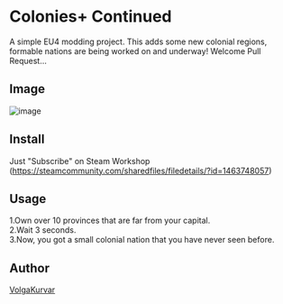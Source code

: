 Colonies+ Continued
====

A simple EU4 modding project.
This adds some new colonial regions,  
formable nations are being worked on and underway!
Welcome Pull Request...

## Image
![image](https://steamuserimages-a.akamaihd.net/ugc/951841177136956975/76260BDED94A319BDE93042E2355B219EAE20EF2/?imw=637&imh=358&ima=fit&impolicy=Letterbox&imcolor=%23000000&letterbox=true)

## Install
Just "Subscribe" on Steam Workshop (https://steamcommunity.com/sharedfiles/filedetails/?id=1463748057)

## Usage  
1.Own over 10 provinces that are far from your capital.  
2.Wait 3 seconds.  
3.Now, you got a small colonial nation that you have never seen before.  

## Author
[VolgaKurvar](https://github.com/VolgaKurvar)
